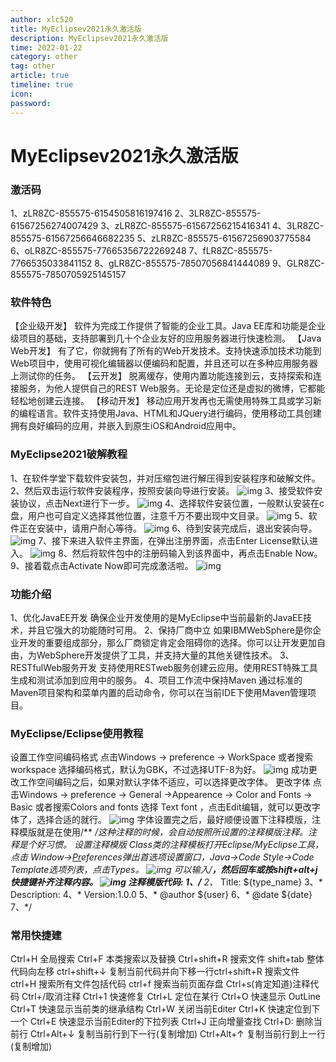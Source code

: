```yaml
---
author: xlc520
title: MyEclipsev2021永久激活版
description: MyEclipsev2021永久激活版
time: 2022-01-22
category: other
tag: other
article: true
timeline: true
icon: 
password: 
---
```

# MyEclipsev2021永久激活版

### 激活码

1、zLR8ZC-855575-6154505816197416
2、3LR8ZC-855575-61567256274007429
3、zLR8ZC-855575-61567256215416341
4、3LR8ZC-855575-61567256646682235
5、zLR8ZC-855575-61567256903775584
6、oLR8ZC-855575-77665356722269248
7、fLR8ZC-855575-7766535033841152
8、gLR8ZC-855575-78507056841444089
9、GLR8ZC-855575-7850705925145157

### 软件特色

【企业级开发】
软件为完成工作提供了智能的企业工具。Java EE库和功能是企业级项目的基础，支持部署到几十个企业友好的应用服务器进行快速检测。
【Java Web开发】
有了它，你就拥有了所有的Web开发技术。支持快速添加技术功能到Web项目中，使用可视化编辑器以便编码和配置，并且还可以在多种应用服务器上测试你的任务。
【云开发】
脱离缓存，使用内置功能连接到云，支持探索和连接服务，为他人提供自己的REST Web服务。无论是定位还是虚拟的微博，它都能轻松地创建云连接。
【移动开发】
移动应用开发再也无需使用特殊工具或学习新的编程语言。软件支持使用Java、HTML和JQuery进行编码，使用移动工具创建拥有良好编码的应用，并嵌入到原生iOS和Android应用中。

### MyEclipse2021破解教程

1、在软件学堂下载软件安装包，并对压缩包进行解压得到安装程序和破解文件。
2、然后双击运行软件安装程序，按照安装向导进行安装。
![img](https://cdn.jsdelivr.net/gh/xlc520/MyImage/MdImg/202106280930579127.jpg)
3、接受软件安装协议，点击Next进行下一步。
![img](https://cdn.jsdelivr.net/gh/xlc520/MyImage/MdImg/202106280931029971.jpg)
4、选择软件安装位置，一般默认安装在c盘，用户也可自定义选择其他位置，注意千万不要出现中文目录。
![img](https://cdn.jsdelivr.net/gh/xlc520/MyImage/MdImg/202106280931116442.jpg)
5、软件正在安装中，请用户耐心等待。
![img](https://cdn.jsdelivr.net/gh/xlc520/MyImage/MdImg/202106280931181934.jpg)
6、待到安装完成后，退出安装向导。
![img](https://cdn.jsdelivr.net/gh/xlc520/MyImage/MdImg/202106280931248968.jpg)
7、接下来进入软件主界面，在弹出注册界面，点击Enter License默认进入。
![img](https://cdn.jsdelivr.net/gh/xlc520/MyImage/MdImg/202106280931301641123212.jpg)
8、然后将软件包中的注册码输入到该界面中，再点击Enable Now。
9、接着载点击Activate Now即可完成激活啦。
![img](https://cdn.jsdelivr.net/gh/xlc520/MyImage/MdImg/202106280931445590.jpg)

### 功能介绍

1、优化JavaEE开发
确保企业开发使用的是MyEclipse中当前最新的JavaEE技术，并且它强大的功能随时可用。
2、保持厂商中立
如果IBMWebSphere是你企业开发的重要组成部分，那么厂商锁定肯定会阻碍你的选择。你可以让开发更加自由，为WebSphere开发提供了工具，并支持大量的其他关键性技术。
3、RESTfulWeb服务开发
支持使用RESTweb服务创建云应用。使用REST特殊工具生成和测试添加到应用中的服务。
4、项目工作流中保持Maven
通过标准的Maven项目架构和菜单内置的启动命令，你可以在当前IDE下使用Maven管理项目。

### MyEclipse/Eclipse使用教程

设置工作空间编码格式
点击Windows → preference → WorkSpace
或者搜索workspace
选择编码格式，默认为GBK，不过选择UTF-8为好。
![img](https://cdn.jsdelivr.net/gh/xlc520/MyImage/MdImg/202107091052554606.jpg)
成功更改工作空间编码之后，如果对默认字体不适应，可以选择更改字体。
更改字体
点击Windows → preference → General →Appearence → Color and Fonts → Basic
或者搜索Colors and fonts
选择 Text font ，点击Edit编辑，就可以更改字体了，选择合适的就行。
![img](https://cdn.jsdelivr.net/gh/xlc520/MyImage/MdImg/202107091053019148.jpg)
字体设置完之后，最好顺便设置下注释模版，注释模版就是在使用/** */这种注释的时候，会自动按照所设置的注释模版注释。注释是个好习惯。
设置注释模版
Class类的注释模板打开Eclipse/MyEclipse工具，点击 Window->[Pr](http://www.xue51.com/zt/Premierebbdq/)eferences弹出首选项设置窗口，Java->Code Style->Code Template选项列表，点击Types。
![img](https://cdn.jsdelivr.net/gh/xlc520/MyImage/MdImg/20210709105305842.jpg)
可以输入/**，然后回车或按shift+alt+j快捷键补齐注释内容。
![img](https://cdn.jsdelivr.net/gh/xlc520/MyImage/MdImg/202107091053091687.jpg)
注释模版代码:
1、/**
2、* Title: ${type_name}
3、* Description:
4、* Version:1.0.0
5、* @author ${user}
6、* @date ${date}
7、*/

### 常用快捷建

Ctrl+H 全局搜索
Ctrl+F 本类搜索以及替换
Ctrl+shift+R 搜索文件
shift+tab 整体代码向左移
ctrl+shift+↓ 复制当前代码并向下移一行ctrl+shift+R 搜索文件
ctrl+H 搜索所有文件包括代码
ctrl+f 搜索当前页面存盘
Ctrl+s(肯定知道)注释代码
Ctrl+/取消注释
Ctrl+1 快速修复
Ctrl+L 定位在某行
Ctrl+O 快速显示 OutLine
Ctrl+T 快速显示当前类的继承结构
Ctrl+W 关闭当前Editer
Ctrl+K 快速定位到下一个
Ctrl+E 快速显示当前Editer的下拉列表
Ctrl+J 正向增量查找
Ctrl+D: 删除当前行
Ctrl+Alt+↓ 复制当前行到下一行(复制增加)
Ctrl+Alt+↑ 复制当前行到上一行(复制增加)